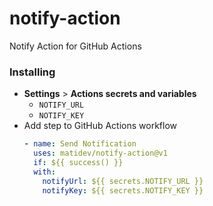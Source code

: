 # notify-action

Notify Action for GitHub Actions

### Installing

- **Settings** > **Actions secrets and variables**
    - `NOTIFY_URL`
    - `NOTIFY_KEY`
- Add step to GitHub Actions workflow
  ```yaml
  - name: Send Notification
    uses: matidev/notify-action@v1
    if: ${{ success() }}
    with:
      notifyUrl: ${{ secrets.NOTIFY_URL }}
      notifyKey: ${{ secrets.NOTIFY_KEY }}
  ```